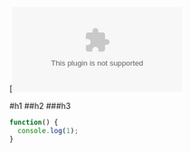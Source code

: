 [![Build Status](https://travis-ci.org/seonjuLee/seonjulee.github.com)

#h1
##h2
###h3
```javascript
function() {
  console.log(1);
}
```



